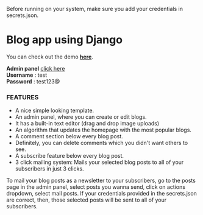 Before running on your system, make sure you add your credentials in secrets.json.

# Blog app using Django

You can check out the demo **[here](http://djangoblogsxyz.pythonanywhere.com/)**.

**Admin panel** [click here](http://djangoblogsxyz.pythonanywhere.com/admin)<br>
**Username** : test <br>
**Password** : test123@ <br>

### FEATURES

* A nice simple looking template.
* An admin panel, where you can create or edit blogs.
* It has a built-in text editor (drag and drop image uploads)
* An algorithm that updates the homepage with the most popular blogs.
* A comment section below every blog post.
* Definitely, you can delete comments which you didn't want others to see.
* A subscribe feature below every blog post.
* 3 click mailing system: Mails your selected blog posts to all of your subscribers in just 3 clicks.

To mail your blog posts as a newsletter to your subscribers, go to the posts page in the admin panel, select posts you wanna send, click on actions dropdown, select mail posts.
If your credentials provided in the secrets.json are correct, then, those selected posts will be sent to all of your subscribers.

